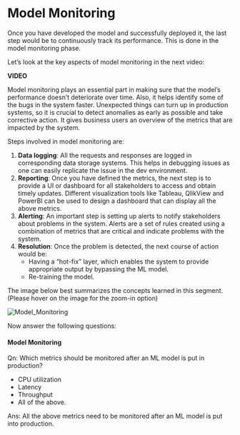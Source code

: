 ﻿# Model Monitoring

Once you have developed the model and successfully deployed it, the last step would be to continuously track its performance. This is done in the model monitoring phase.

Let’s look at the key aspects of model monitoring in the next video:

**VIDEO**

Model monitoring plays an essential part in making sure that the model’s performance doesn’t deteriorate over time. Also, it helps identify some of the bugs in the system faster. Unexpected things can turn up in production systems, so it is crucial to detect anomalies as early as possible and take corrective action. It gives business users an overview of the metrics that are impacted by the system.

Steps involved in model monitoring are:

1. **Data logging**: All the requests and responses are logged in corresponding data storage systems. This helps in debugging issues as one can easily replicate the issue in the dev environment.
2. **Reporting**: Once you have defined the metrics, the next step is to provide a UI or dashboard for all stakeholders to access and obtain timely updates. Different visualization tools like Tableau, QlikView and PowerBI can be used to design a dashboard that can display all the above metrics.
3. **Alerting**: An important step is setting up alerts to notify stakeholders about problems in the system. Alerts are a set of rules created using a combination of metrics that are critical and indicate problems with the system.
4. **Resolution**: Once the problem is detected, the next course of action would be:
   - Having a “hot-fix” layer, which enables the system to provide appropriate output by bypassing the ML model.
   - Re-training the model.

The image below best summarizes the concepts learned in this segment. (Please hover on the image for the zoom-in option)

![Model_Monitoring](https://i.ibb.co/GTW7sMZ/Model-Monitoring.png)

Now answer the following questions:  

#### Model Monitoring

Qn: Which metrics should be monitored after an ML model is put in production?  

- CPU utilization
- Latency
- Throughput
- All of the above.

Ans: All the above metrics need to be monitored after an ML model is put into production.  
